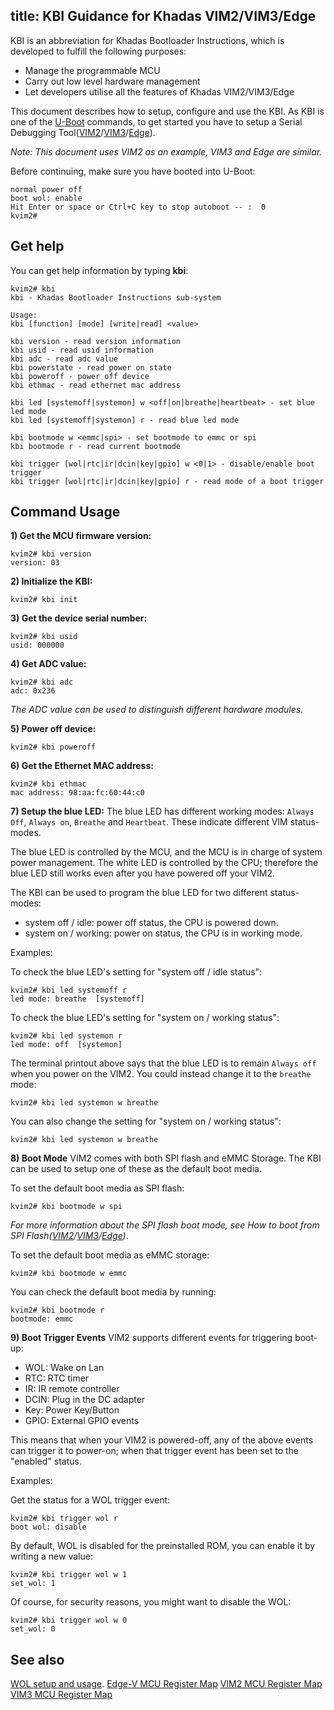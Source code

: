 title: KBI Guidance for Khadas VIM2/VIM3/Edge
---

KBI is an abbreviation for Khadas Bootloader Instructions, which is developed to fulfill the following purposes:
* Manage the programmable MCU
* Carry out low level hardware management
* Let developers utilise all the features of Khadas VIM2/VIM3/Edge

This document describes how to setup, configure and use the KBI. As KBI is one of the [U-Boot](http://www.denx.de) commands, to get started you have to setup a Serial Debugging Tool([VIM2](/linux/vim1/SetupSerialTool.html)/[VIM3](/linux/vim1/SetupSerialTool.html)/[Edge](/linux/edge/SetupSerialTool.html)).

*Note: This document uses VIM2 as an example, VIM3 and Edge are similar.*

Before continuing, make sure you have booted into U-Boot:
```
normal power off
boot wol: enable
Hit Enter or space or Ctrl+C key to stop autoboot -- :  0 
kvim2#
```

## Get help
You can get help information by typing **kbi**:
```
kvim2# kbi
kbi - Khadas Bootloader Instructions sub-system

Usage:
kbi [function] [mode] [write|read] <value>

kbi version - read version information
kbi usid - read usid information
kbi adc - read adc value
kbi powerstate - read power on state
kbi poweroff - power off device
kbi ethmac - read ethernet mac address

kbi led [systemoff|systemon] w <off|on|breathe|heartbeat> - set blue led mode
kbi led [systemoff|systemon] r - read blue led mode

kbi bootmode w <emmc|spi> - set bootmode to emmc or spi
kbi bootmode r - read current bootmode

kbi trigger [wol|rtc|ir|dcin|key|gpio] w <0|1> - disable/enable boot trigger
kbi trigger [wol|rtc|ir|dcin|key|gpio] r - read mode of a boot trigger
```

## Command Usage

**1) Get the MCU firmware version:**
```
kvim2# kbi version
version: 03
```

**2) Initialize the KBI:**
```
kvim2# kbi init
```

**3) Get the device serial number:**
```
kvim2# kbi usid
usid: 000000
```

**4) Get ADC value:**
```
kvim2# kbi adc
adc: 0x236
```
*The ADC value can be used to distinguish different hardware modules.*

**5) Power off device:**
```
kvim2# kbi poweroff
```

**6) Get the Ethernet MAC address:**
```
kvim2# kbi ethmac
mac address: 98:aa:fc:60:44:c0
```

**7) Setup the blue LED:**
The blue LED has different working modes: `Always Off`, `Always on`, `Breathe` and `Heartbeat`. These indicate different VIM status-modes.

The blue LED is controlled by the MCU, and the MCU is in charge of system power management. The white LED is controlled by the CPU; therefore the blue LED still works even after you have powered off your VIM2.

The KBI can be used to program the blue LED for two different status-modes:
* system off / idle: power off status, the CPU is powered down.
* system on / working: power on status, the CPU is in working mode.

Examples:

To check the blue LED's setting for "system off / idle status":
```
kvim2# kbi led systemoff r
led mode: breathe  [systemoff]
```

To check the blue LED's setting for "system on / working status":
```
kvim2# kbi led systemon r
led mode: off  [systemon]
```

The terminal printout above says that the blue LED is to remain `Always off` when you power on the VIM2. You could instead change it to the `breathe` mode:
```
kvim2# kbi led systemon w breathe
```

You can also change the setting for "system on / working status":
```
kvim2# kbi led systemon w breathe
```

**8) Boot Mode**
VIM2 comes with both SPI flash and eMMC Storage. The KBI can be used to setup one of these as the default boot media.

To set the default boot media as SPI flash:
```
kvim2# kbi bootmode w spi
```
*For more information about the SPI flash boot mode, see How to boot from SPI Flash([VIM2](http://forum.khadas.com/t/how-to-boot-from-spi-flash/1354)/[VIM3](/linux/vim3/BootFromSpiFlash.html)/[Edge](/linux/edge/BootFromSpiFlash.html))*.

To set the default boot media as eMMC storage:
```
kvim2# kbi bootmode w emmc
```

You can check the default boot media by running:
```
kvim2# kbi bootmode r
bootmode: emmc
```

**9) Boot Trigger Events**
VIM2 supports different events for triggering boot-up:
* WOL:  Wake on Lan
* RTC:  RTC timer
* IR:   IR remote controller
* DCIN: Plug in the DC adapter
* Key:  Power Key/Button
* GPIO: External GPIO events

This means that when your VIM2 is powered-off, any of the above events can trigger it to power-on; when that trigger event has been set to the "enabled" status.

Examples:

Get the status for a WOL trigger event:
```
kvim2# kbi trigger wol r
boot wol: disable
```

By default, WOL is disabled for the preinstalled ROM, you can enable it by writing a new value:

```
kvim2# kbi trigger wol w 1
set_wol: 1
```

Of course, for security reasons, you might want to disable the WOL:
```
kvim2# kbi trigger wol w 0
set_wol: 0
```
## See also
[WOL setup and usage](/linux/vim2/HowtoUseWol.html).
[Edge-V MCU Register Map](https://dl.khadas.com/Hardware/Edge/MCU/Edge-V_MCU_REG_EN.pdf)
[VIM2 MCU Register Map](https://dl.khadas.com/Hardware/VIM2/MCU/VIM2_MCU_REG_EN.pdf)
[VIM3 MCU Register Map](https://dl.khadas.com/Hardware/VIM3/MCU/VIM3_MCU_REG_EN.pdf)

